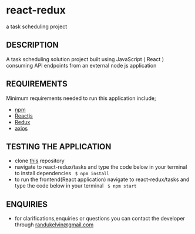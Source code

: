 # react-redux
a task scheduling  project 

## DESCRIPTION
A task scheduling solution project built using JavaScript ( React ) consuming API endpoints from an external node js application

## REQUIREMENTS
Minimum requirements needed to run this application include;
- [npm](https://www.npmjs.com/get-npm)
- [Reactjs](https://reactjs.org/)
- [Redux](https://react-redux.js.org/introduction/quick-start) 
- [axios](https://github.com/axios/axios)

## TESTING THE APPLICATION 
- clone [this](https://github.com/kelvinrandu/react-redux.git) repository
- navigate to react-redux/tasks  and type the code below in your terminal to install dependencies
``` $ npm install```
- to run the frontend(React application) navigate to react-redux/tasks  and type the code below in your terminal
``` $ npm start```

## ENQUIRIES
- for clarifications,enquiries or questions you can contact the developer through randukelvin@gmail.com
